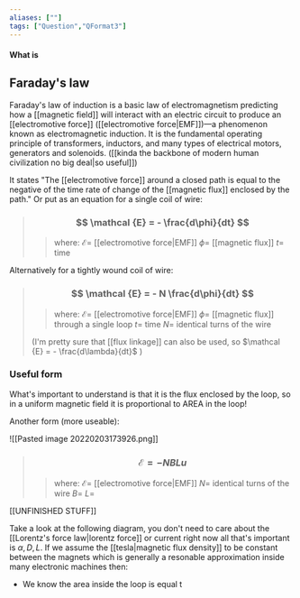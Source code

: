 ```yaml
---
aliases: [""]
tags: ["Question","QFormat3"]
---
```


#### What is
## Faraday's law
Faraday's law of induction is a basic law of electromagnetism predicting how a [[magnetic field]] will interact with an electric circuit to produce an [[electromotive force]] ([[electromotive force|EMF]])—a phenomenon known as electromagnetic induction. 
It is the fundamental operating principle of transformers, inductors, and many types of electrical motors, generators and solenoids. ([[kinda the backbone of modern human civilization no big deal|so useful]])

It states "The [[electromotive force]] around a closed path is equal to the negative of the time rate of change of the [[magnetic flux]] enclosed by the path."
Or put as an equation for a single coil of wire:

> ### $$ \mathcal {E} = - \frac{d\phi}{dt} $$ 
>> where:
>> $\mathcal {E}=$ [[electromotive force|EMF]]
>> $\phi=$ [[magnetic flux]]
>> $t=$ time

Alternatively for a tightly wound coil of wire:

> ### $$ \mathcal {E} = - N \frac{d\phi}{dt} $$
>> where:
>> $\mathcal {E}=$ [[electromotive force|EMF]]
>> $\phi=$ [[magnetic flux]] through a single loop
>> $t=$ time
>> $N =$ identical turns of the wire
> 
> (I'm pretty sure that [[flux linkage]] can also be used, so $\mathcal {E} = - \frac{d\lambda}{dt}$ )

### Useful form

What's important to understand is that it is the flux enclosed by the loop, so in a uniform magnetic field it is proportional to AREA in the loop!

Another form (more useable):

![[Pasted image 20220203173926.png]]

> ### $$ \mathcal {E} =- NBLu $$ 
>> where:
>> $\mathcal {E}=$ [[electromotive force|EMF]]
>> $N=$ identical turns of the wire
>> $B=$
>> $L=$

[[UNFINISHED STUFF]]

Take a look at the following diagram, you don't need to care about the [[Lorentz's force law|lorentz force]] or current right now all that's important is $\alpha, D, L$. If we assume the [[tesla|magnetic flux density]] to be constant between the magnets which is generally a resonable approximation inside many electronic machines then:
- We know the area inside the loop is equal t